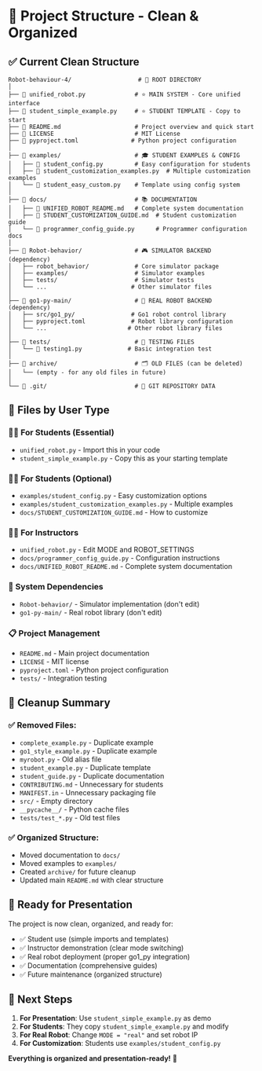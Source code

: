 # 📁 Project Structure - Clean & Organized

## ✅ **Current Clean Structure**

```
Robot-behaviour-4/                   # 🎯 ROOT DIRECTORY
│
├── 📄 unified_robot.py              # ⭐ MAIN SYSTEM - Core unified interface
├── 📄 student_simple_example.py     # ⭐ STUDENT TEMPLATE - Copy to start
├── 📄 README.md                     # Project overview and quick start
├── 📄 LICENSE                       # MIT License
├── 📄 pyproject.toml               # Python project configuration
│
├── 📁 examples/                     # 🎓 STUDENT EXAMPLES & CONFIG
│   ├── 📄 student_config.py         # Easy configuration for students
│   ├── 📄 student_customization_examples.py  # Multiple customization examples
│   └── 📄 student_easy_custom.py    # Template using config system
│
├── 📁 docs/                         # 📚 DOCUMENTATION
│   ├── 📄 UNIFIED_ROBOT_README.md   # Complete system documentation
│   ├── 📄 STUDENT_CUSTOMIZATION_GUIDE.md  # Student customization guide
│   └── 📄 programmer_config_guide.py      # Programmer configuration docs
│
├── 📁 Robot-behavior/               # 🎮 SIMULATOR BACKEND (dependency)
│   ├── robot_behavior/             # Core simulator package
│   ├── examples/                   # Simulator examples
│   ├── tests/                      # Simulator tests
│   └── ...                        # Other simulator files
│
├── 📁 go1-py-main/                  # 🤖 REAL ROBOT BACKEND (dependency)
│   ├── src/go1_py/                # Go1 robot control library
│   ├── pyproject.toml             # Robot library configuration
│   └── ...                       # Other robot library files
│
├── 📁 tests/                        # 🧪 TESTING FILES
│   └── 📄 testing1.py             # Basic integration test
│
├── 📁 archive/                      # 🗂️ OLD FILES (can be deleted)
│   └── (empty - for any old files in future)
│
└── 📁 .git/                         # 🔧 GIT REPOSITORY DATA
```

## 🎯 **Files by User Type**

### **👨‍🎓 For Students (Essential)**
- `unified_robot.py` - Import this in your code
- `student_simple_example.py` - Copy this as your starting template

### **👨‍🎓 For Students (Optional)**
- `examples/student_config.py` - Easy customization options
- `examples/student_customization_examples.py` - Multiple examples
- `docs/STUDENT_CUSTOMIZATION_GUIDE.md` - How to customize

### **👨‍🏫 For Instructors**
- `unified_robot.py` - Edit MODE and ROBOT_SETTINGS
- `docs/programmer_config_guide.py` - Configuration instructions
- `docs/UNIFIED_ROBOT_README.md` - Complete system documentation

### **🔧 System Dependencies**
- `Robot-behavior/` - Simulator implementation (don't edit)
- `go1-py-main/` - Real robot library (don't edit)

### **📋 Project Management**
- `README.md` - Main project documentation
- `LICENSE` - MIT license
- `pyproject.toml` - Python project configuration
- `tests/` - Integration testing

## 🧹 **Cleanup Summary**

### **✅ Removed Files:**
- `complete_example.py` - Duplicate example
- `go1_style_example.py` - Duplicate example  
- `myrobot.py` - Old alias file
- `student_example.py` - Duplicate template
- `student_guide.py` - Duplicate documentation
- `CONTRIBUTING.md` - Unnecessary for students
- `MANIFEST.in` - Unnecessary packaging file
- `src/` - Empty directory
- `__pycache__/` - Python cache files
- `tests/test_*.py` - Old test files

### **✅ Organized Structure:**
- Moved documentation to `docs/`
- Moved examples to `examples/`
- Created `archive/` for future cleanup
- Updated main `README.md` with clear structure

## 🚀 **Ready for Presentation**

The project is now clean, organized, and ready for:
- ✅ Student use (simple imports and templates)
- ✅ Instructor demonstration (clear mode switching)
- ✅ Real robot deployment (proper go1_py integration)
- ✅ Documentation (comprehensive guides)
- ✅ Future maintenance (organized structure)

## 🎯 **Next Steps**

1. **For Presentation**: Use `student_simple_example.py` as demo
2. **For Students**: They copy `student_simple_example.py` and modify
3. **For Real Robot**: Change `MODE = "real"` and set robot IP
4. **For Customization**: Students use `examples/student_config.py`

**Everything is organized and presentation-ready!** 🎉
